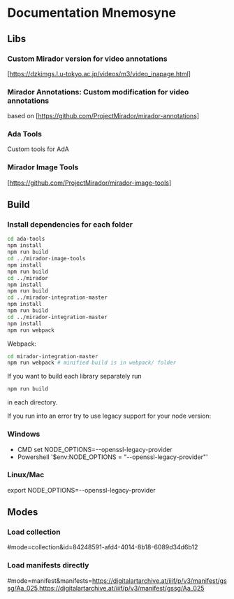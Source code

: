 # Documentation Mnemosyne

## Libs

### Custom Mirador version for video annotations 
[https://dzkimgs.l.u-tokyo.ac.jp/videos/m3/video_inapage.html]

### Mirador Annotations: Custom modification for video annotations
based on [https://github.com/ProjectMirador/mirador-annotations]

### Ada Tools
Custom tools for AdA

### Mirador Image Tools
[https://github.com/ProjectMirador/mirador-image-tools]


## Build

### Install dependencies for each folder
```sh
cd ada-tools
npm install
npm run build
cd ../mirador-image-tools
npm install
npm run build
cd ../mirador
npm install
npm run build
cd ../mirador-integration-master
npm install
npm run build
cd ../mirador-integration-master
npm install
npm run webpack
```

Webpack: 
```sh
cd mirador-integration-master
npm run webpack # minified build is in webpack/ folder
```

If you want to build each library separately run
```sh
npm run build
```
in each directory.

If you run into an error try to use legacy support for your node version:


### Windows
- CMD
set NODE_OPTIONS=--openssl-legacy-provider
- Powershell
'$env:NODE_OPTIONS = "--openssl-legacy-provider"'

### Linux/Mac
export NODE_OPTIONS=--openssl-legacy-provider


## Modes
### Load collection
#mode=collection&id=84248591-afd4-4014-8b18-6089d34d6b12

### Load manifests directly
#mode=manifest&manifests=https://digitalartarchive.at/iiif/p/v3/manifest/gssg/Aa_025,https://digitalartarchive.at/iiif/p/v3/manifest/gssg/Aa_025